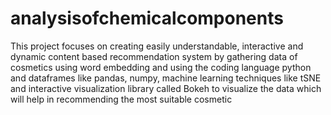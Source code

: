 # analysisofchemicalcomponents

This project focuses on creating easily understandable, interactive and dynamic content based recommendation system by gathering data of cosmetics using word embedding and using the coding language python and dataframes like pandas, numpy, machine learning techniques like tSNE and interactive visualization library called Bokeh to visualize the data which will help in recommending the most suitable cosmetic 






